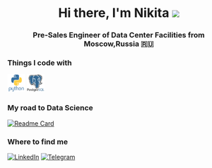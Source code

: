 <h1 align="center">Hi there, I'm Nikita</a> 
<img src="https://github.com/blackcater/blackcater/raw/main/images/Hi.gif" height="32"/></h1>
<h3 align="center">Pre-Sales Engineer of Data Center Facilities from Moscow,Russia 🇷🇺</h3>

### Things I code with
<a href="https://www.python.org/" rel="nofollow">  
  <img src="https://raw.githubusercontent.com/devicons/devicon/1119b9f84c0290e0f0b38982099a2bd027a48bf1/icons/python/python-original-wordmark.svg" height="40"/></h1></a>
<a href="https://www.postgresql.org/" rel="nofollow">  
  <img src="https://raw.githubusercontent.com/devicons/devicon/1119b9f84c0290e0f0b38982099a2bd027a48bf1/icons/postgresql/postgresql-original-wordmark.svg" height="40"/></h1></a>


### My road to Data Science

[![Readme Card](https://github-readme-stats.vercel.app/api/pin/?username=NikKuryshev&repo=Road-to-Data-Science)](https://github.com/NikKuryshev/Road-to-Data-Science)

<h3 align="left">Where to find me</h3>

[![LinkedIn](https://img.shields.io/badge/linkedin-%230077B5.svg?style=for-the-badge&logo=linkedin&logoColor=white)](https://www.linkedin.com/in/nickkuryshev/)
[![Telegram](https://img.shields.io/badge/Telegram-2CA5E0?style=for-the-badge&logo=telegram&logoColor=white)](https://t.me/firewatcherer)

